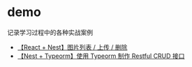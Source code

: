 # demo

记录学习过程中的各种实战案例

- [【React + Nest】图片列表 / 上传 / 删除](./demo-nest-react-uploader)
- [【Nest + Typeorm】使用 Typeorm 制作 Restful CRUD 接口](./-demo-nest-restful-crud)
